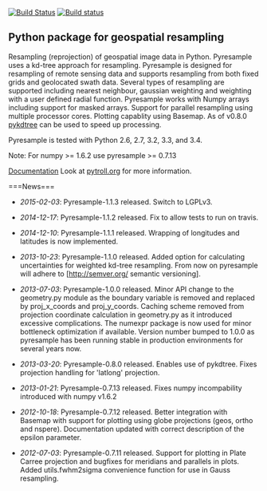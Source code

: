 [![Build Status](https://travis-ci.org/pytroll/pyresample.svg?branch=master)](https://travis-ci.org/pytroll/pyresample)
[![Build status](https://ci.appveyor.com/api/projects/status/10qdrecp45rgkf73/branch/master?svg=true)](https://ci.appveyor.com/project/davidh-ssec/pyresample-ly2q0/branch/master)


Python package for geospatial resampling
----------------------------------------

Resampling (reprojection) of geospatial image data in Python.
Pyresample uses a kd-tree approach for resampling. 
Pyresample is designed for resampling of remote sensing data and supports resampling from both fixed grids and geolocated swath data. 
Several types of resampling are supported including nearest neighbour, gaussian weighting and weighting with a user defined radial function.
Pyresample works with Numpy arrays including support for masked arrays.
Support for parallel resampling using multiple processor cores.
Plotting capablity using Basemap. As of v0.8.0 [pykdtree](https://github.com/storpipfugl/pykdtree) can be used to speed up processing.

Pyresample is tested with Python 2.6, 2.7, 3.2, 3.3, and 3.4.

Note: For numpy >= 1.6.2 use pyresample >= 0.7.13  

[Documentation](https://pyresample.readthedocs.org/en/latest/)
Look at [pytroll.org](http://pytroll.org/) for more information.


===News===
  * *2015-02-03*: Pyresample-1.1.3 released. Switch to LGPLv3.

  * *2014-12-17*: Pyresample-1.1.2 released. Fix to allow tests to run on travis.

  * *2014-12-10*: Pyresample-1.1.1 released. Wrapping of longitudes and latitudes is now implemented.

  * *2013-10-23*: Pyresample-1.1.0 released. Added option for calculating uncertainties for weighted kd-tree resampling. From now on pyresample will adhere to [http://semver.org/ semantic versioning].

  * *2013-07-03*: Pyresample-1.0.0 released. Minor API change to the geometry.py module as the boundary variable is removed and replaced by proj_x_coords and proj_y_coords. Caching scheme removed from projection coordinate calculation in geometry.py as it introduced excessive complications. The numexpr package is now used for minor bottleneck optimization if available. Version number bumped to 1.0.0 as pyresample has been running stable in production environments for several years now.
   
  * *2013-03-20*: Pyresample-0.8.0 released. Enables use of pykdtree. Fixes projection handling for 'latlong' projection.

  * *2013-01-21*: Pyresample-0.7.13 released. Fixes numpy incompability introduced with numpy v1.6.2

  * *2012-10-18*: Pyresample-0.7.12 released. Better integration with Basemap with support for plotting using globe projections (geos, ortho and nspere). Documentation updated with correct description of the epsilon parameter.

  * *2012-07-03*: Pyresample-0.7.11 released. Support for plotting in Plate Carree projection and bugfixes for meridians and parallels in plots. Added utils.fwhm2sigma convenience function for use in Gauss resampling.   
